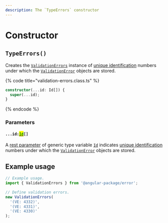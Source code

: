 ```yaml
---
description: The `TypeErrors` constructor
---
```


# Constructor

## `TypeErrors()`

Creates the [`ValidationErrors`](broken-reference) instance of [unique identification](../getting-started/basic-concepts.md#unique-identification) numbers under which the [`ValidationError`](broken-reference) objects are stored.

{% code title="validation-errors.class.ts" %}
```typescript
constructor(...id: Id[]) {
  super(...id);
}
```
{% endcode %}

### Parameters

#### `...id:`[<mark style="color:green;">`Id`</mark>](v-generic-type-variables.md#wrap-opening)`[]`

A [rest parameter](https://developer.mozilla.org/en-US/docs/Web/JavaScript/Reference/Functions/rest\_parameters) of generic type variable [`Id`](v-generic-type-variables.md#wrap-opening) indicates [unique identification](../getting-started/basic-concepts.md#unique-identification) numbers under which the [`ValidationError`](broken-reference) objects are stored.

## Example usage

```typescript
// Example usage.
import { ValidationErrors } from '@angular-package/error';

// Define validation errors.
new ValidationErrors(
  '(VE: 4332)',
  '(VE: 4331)',
  '(VE: 4330)'
);
```
